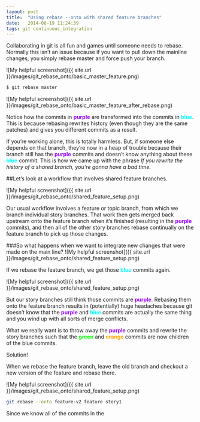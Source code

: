 ```yaml
---
layout: post
title:  "Using rebase --onto with shared feature branches"
date:   2014-06-19 11:24:39
tags: git continuous_integration
---
```

Collaborating in git is all fun and games until someone needs to rebase. Normally this isn’t an issue because if you want to pull down the mainline changes, you simply rebase master and force push your branch.

![My helpful screenshot]({{ site.url }}/images/git_rebase_onto/basic_master_feature.png)

```bash
$ git rebase master
```
![My helpful screenshot]({{ site.url }}/images/git_rebase_onto/basic_master_feature_after_rebase.png)

Notice how the commits in <span style="color: rgb(153, 0, 255)">**purple**</span> are transformed into the commits in <span style="color:cyan">**blue**</span>. This is because rebasing rewrites history (even though they are the same patches) and gives you different commits as a result.

If you’re working alone, this is totally harmless. But, if someone else depends on that branch, they’re now in a heap of trouble because their branch still has the <span style="color: rgb(153, 0, 255)">**purple**</span> commits and doesn’t know anything about these <span style="color:cyan">**blue**</span> commit. This is how we came up with the phrase *If you rewrite the history of a shared branch, you're gonna have a bad time.*

##Let’s look at a workflow that involves shared feature branches.

![My helpful screenshot]({{ site.url }}/images/git_rebase_onto/shared_feature_setup.png)

Our usual workflow involves a feature or topic branch, from which we branch individual story branches. That work then gets merged back upstream onto the feature branch when it’s finished (resulting in the <span style="color: rgb(153, 0, 255)">**purple**</span> commits), and then all of the other story branches rebase continually on the feature branch to pick up those changes.

###So what happens when we want to integrate new changes that were made on the main line?
![My helpful screenshot]({{ site.url }}/images/git_rebase_onto/shared_feature_setup.png)

If we rebase the feature branch, we get those <span style="color:cyan">**blue**</span> commits again.

![My helpful screenshot]({{ site.url }}/images/git_rebase_onto/shared_feature_setup.png)

But our story branches still think those commits are <span style="color: rgb(153, 0, 255)">**purple**</span>. Rebasing them onto the feature branch results in (potentially) huge headaches because git doesn’t know that the <span style="color: rgb(153, 0, 255)">**purple**</span> and <span style="color:cyan">**blue**</span> commits are actually the same thing and you wind up with all sorts of merge conflicts.

What we really want is to throw away the <span style="color: rgb(153, 0, 255)">**purple**</span> commits and rewrite the story branches such that the <span style="color:rgb(0, 255, 0);">**green**</span> and <span style="color:orange">**orange**</span> commits are now children of the blue commits.

Solution!

When we rebase the feature branch, leave the old branch and checkout a new version of the feature and rebase there.

![My helpful screenshot]({{ site.url }}/images/git_rebase_onto/shared_feature_setup.png)

```bash
git rebase --onto feature-v2 feature story1
```

Since we know all of the commits in the 

 

